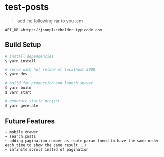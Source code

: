 # test-posts

> add the following var to you .env
```
API_URL=https://jsonplaceholder.typicode.com
```

## Build Setup

```bash
# install dependencies
$ yarn install

# serve with hot reload at localhost:3000
$ yarn dev

# build for production and launch server
$ yarn build
$ yarn start

# generate static project
$ yarn generate
```

## Future Features
```
~ mobile drawer
~ search posts
~ adding pagination number as route param (need to have the same order each time to show the same result...)
~ infinite scroll insted of pagination
```




